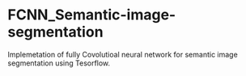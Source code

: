 # FCNN_Semantic-image-segmentation

Implemetation of fully Covolutioal neural network for semantic image segmentation using Tesorflow.  
